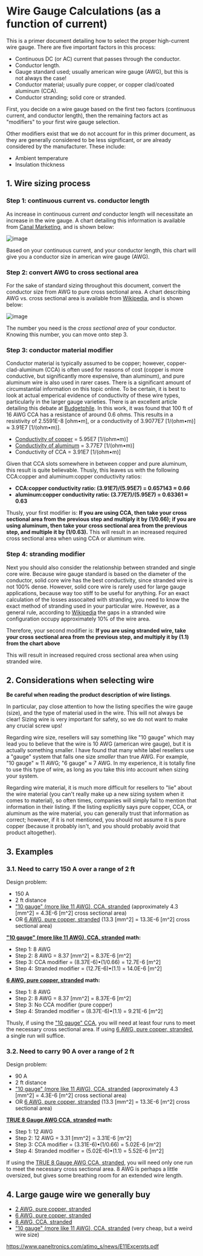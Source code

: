 # Wire Gauge Calculations (as a function of current)

This is a primer document detailing how to select the proper high-current wire gauge.  There are five important factors in this process:

 - Continuous DC (or AC) current that passes through the conductor.
 - Conductor length.
 - Gauge standard used; usually american wire gauge (AWG), but this is not always the case!
 - Conductor material; usually pure copper, or copper clad/coated aluminum (CCA).
 - Conductor stranding; solid core or stranded.

First, you decide on a wire gauge based on the first two factors (continuous current, and conductor length), then the remaining factors act as "modifiers" to your first wire gauge selection.  

Other modifiers exist that we do not account for in this primer document, as they are generally considered to be less significant, or are already considered by the manufacturer.  These include:

 - Ambient temperature
 - Insulation thickness
 
## 1. Wire sizing process

### Step 1: continuous current vs. conductor length

As increase in continuous current *and* conductor length will necessitate an increase in the wire gauge.  A chart detailing this information is available from [Canal Marketing](http://canalmarketing.info/copper-wire-load-chart-images#), and is shown below:

![image](https://github.com/riplaboratory/Kanaloa/blob/master/PrimerDocuments/WireGageCalculations/Images/WireLengthVsAmperage.jpg)

Based on your continuous current, and your conductor length, this chart will give you a conductor size in american wire gauge (AWG).  

### Step 2: convert AWG to cross sectional area

For the sake of standard sizing throughout this document, convert the conductor size from AWG to pure cross sectional area.  A chart describing AWG vs. cross sectional area is available from [Wikipedia](https://en.wikipedia.org/wiki/American_wire_gauge), and is shown below:

![image](https://github.com/riplaboratory/Kanaloa/blob/master/PrimerDocuments/WireGageCalculations/Images/AwgSpecifications.PNG)

The number you need is the _cross sectional area_ of your conductor.  Knowing this number, you can move onto step 3.

### Step 3: conductor material modifier

Conductor material is typically assumed to be copper; however, copper-clad-aluminum (CCA) is often used for reasons of cost (copper is more conductive, but significantly more expensive, than aluminum), and pure aluminum wire is also used in rarer cases.  There is a significant amount of circumstantial information on this topic online.  To be certain, it is best to look at actual emperical evidence of conductivity of these wire types, particularly in the larger gauge varieties.  There is an excellent article detailing this debate at [Budgetphile](http://www.budgetphile.com/2013/11/budget-wiring-reality-of-copper-clad.html).  In this work, it was found that 100 ft of 16 AWG CCA has a resistance of around 0.6 ohms.  This results in a resistivity of 2.5591E-8 [ohm•m], or a conductivity of 3.9077E7 [1/(ohm•m)] ≈ 3.91E7 [1/(ohm•m)].

- [Conductivity of copper](https://en.wikipedia.org/wiki/Electrical_resistivity_and_conductivity) = 5.95E7 [1/(ohm•m)]
- [Conductivity of aluminum](https://en.wikipedia.org/wiki/Electrical_resistivity_and_conductivity) = 3.77E7 [1/(ohm•m)]
- Conductivity of CCA = 3.91E7 [1/(ohm•m)]

Given that CCA slots somewhere in between copper and pure aluminum, this result is quite believable.  Thusly, this leaves us with the following CCA:copper and aluminum:copper conductivity ratios: 

- **CCA:copper conductivity ratio: (3.91E7)/(5.95E7) = 0.657143 ≈ 0.66**
- **aluminum:copper conductivity ratio: (3.77E7)/(5.95E7) = 0.63361 ≈ 0.63**

Thusly, your first modifier is: **If you are using CCA, then take your cross sectional area from the previous step and multiply it by (1/0.66); if you are using aluminum, then take your cross sectional area from the previous step, and multiple it by (1/0.63).**  This will result in an increased required cross sectional area when using CCA or aluminum wire.

### Step 4: stranding modifier

Next you should also consider the relationship between stranded and single core wire.  Because wire gauge standard is based on the diameter of the conductor, solid core wire has the best conductivity, since stranded wire is not 100% dense.  However, solid core wire is rarely used for large gauge applications, because way too stiff to be useful for anything.  For an exact calculation of the losses assocaited with stranding, you need to know the exact method of stranding used in your particular wire.  However, as a general rule, according to [Wikipedia](https://en.wikipedia.org/wiki/American_wire_gauge) the gaps in a stranded wire configuration occupy approximately 10% of the wire area.  

Therefore, your second modifier is: **If you are using stranded wire, take your cross sectional area from the previous step, and multiply it by (1.1) from the chart above**

This will result in increased required cross sectional area when using stranded wire. 

## 2. Considerations when selecting wire

**Be careful when reading the product description of wire listings**.

In particular, pay close attention to how the listing specifies the wire gauge (size), and the type of material used in the wire.  This will not always be clear!  Sizing wire is very important for safety, so we do not want to make any crucial screw ups!

Regarding wire size, resellers will say something like "10 gauge" which may lead you to believe that the wire is 10 AWG (american wire gauge), but it is actually something smaller.  I have found that many white label resellers use a "gauge" system that falls one size _smaller_ than true AWG.  For example, "10 gauge" ≈ 11 AWG; "6 gauge" ≈ 7 AWG.  In my experience, it is totally fine to use this type of wire, as long as you take this into account when sizing your system.  

Regarding wire material, it is much more difficult for resellers to "lie" about the wire material (you can't really make up a new sizing system when it comes to material), so often times, companies will simply fail to mention that information in their listing.  If the listing explicitly says pure copper, CCA, or aluminum as the wire material, you can generally trust that information as correct; however, if it is not mentioned, you should not assume it is pure copper (because it probably isn't, and you should probably avoid that product altogether).

## 3. Examples

### 3.1. Need to carry 150 A over a range of 2 ft 
Design problem:
 - 150 A
 - 2 ft distance
 - ["10 gauge" (more like 11 AWG), CCA, stranded](https://www.amazon.com/gp/product/B00J357DGW/) (approximately 4.3 [mm^2] = 4.3E-6 [m^2] cross sectional area)
 - OR [6 AWG, pure copper, stranded](https://www.amazon.com/Welding-Battery-Copper-Flexible-Inverter/dp/B01MTALKID/) (13.3 [mm^2] = 13.3E-6 [m^2] cross sectional area)

**["10 gauge" (more like 11 AWG), CCA, stranded](https://www.amazon.com/gp/product/B00J357DGW/) math:**
 - Step 1: 8 AWG
 - Step 2: 8 AWG = 8.37 [mm^2] = 8.37E-6 [m^2]
 - Step 3: CCA modifier = (8.37E-6)•(1/0.66) = 12.7E-6 [m^2]
 - Step 4: Stranded modifier = (12.7E-6)•(1.1) = 14.0E-6 [m^2]
 
**[6 AWG, pure copper, stranded](https://www.amazon.com/Welding-Battery-Copper-Flexible-Inverter/dp/B01MTALKID/) math:**
 - Step 1: 8 AWG
 - Step 2: 8 AWG = 8.37 [mm^2] = 8.37E-6 [m^2]
 - Step 3: No CCA modifier (pure copper)
 - Step 4: Stranded modifier = (8.37E-6)•(1.1) = 9.21E-6 [m^2]
 
Thusly, if using the ["10 gauge" CCA](https://www.amazon.com/gp/product/B00J357DGW/), you will need at least four runs to meet the necessary cross sectional area.  If using [6 AWG, pure copper, stranded](https://www.amazon.com/Welding-Battery-Copper-Flexible-Inverter/dp/B01MTALKID/), a single run will suffice. 

### 3.2. Need to carry 90 A over a range of 2 ft
Design problem:
 - 90 A
 - 2 ft distance
 - ["10 gauge" (more like 11 AWG), CCA, stranded](https://www.amazon.com/gp/product/B00J357DGW/) (approximately 4.3 [mm^2] = 4.3E-6 [m^2] cross sectional area)
 - OR [6 AWG, pure copper, stranded](https://www.amazon.com/Welding-Battery-Copper-Flexible-Inverter/dp/B01MTALKID/) (13.3 [mm^2] = 13.3E-6 [m^2] cross sectional area)
 
**[TRUE 8 Gauge AWG CCA, stranded](https://www.amazon.com/gp/product/B016NKRBC0/) math:**
 - Step 1: 12 AWG
 - Step 2: 12 AWG = 3.31 [mm^2] = 3.31E-6 [m^2]
 - Step 3: CCA modifier = (3.31E-6)•(1/0.66) = 5.02E-6 [m^2]
 - Step 4: Stranded modifier = (5.02E-6)•(1.1) = 5.52E-6 [m^2]
 
If using the [TRUE 8 Gauge AWG CCA, stranded](https://www.amazon.com/gp/product/B016NKRBC0/), you will need only one run to meet the necessary cross sectional area.  8 AWG is perhaps a little oversized, but gives some breathing room for an extended wire length.
 
## 4. Large gauge wire we generally buy

 - [2 AWG, pure copper, stranded](https://www.amazon.com/gp/product/B01MUC9VT3/)
 - [6 AWG, pure copper, stranded](https://www.amazon.com/Welding-Battery-Copper-Flexible-Inverter/dp/B01MTALKID/)
 - [8 AWG, CCA, stranded](https://www.amazon.com/gp/product/B016NKRBC0/)
 - ["10 gauge" (more like 11 AWG), CCA, stranded](https://www.amazon.com/gp/product/B00J357DGW/) (very cheap, but a weird wire size)

https://www.paneltronics.com/atimo_s/news/E11Excerpts.pdf
